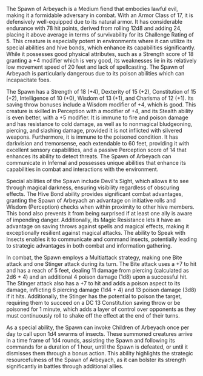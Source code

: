 The Spawn of Arbeyach is a Medium fiend that embodies lawful evil, making it a formidable adversary in combat. With an Armor Class of 17, it is defensively well-equipped due to its natural armor. It has considerable endurance with 78 hit points, derived from rolling 12d8 and adding 24, placing it above average in terms of survivability for its Challenge Rating of 5. This creature is especially potent in environments where it can utilize its special abilities and hive bonds, which enhance its capabilities significantly. While it possesses good physical attributes, such as a Strength score of 18 granting a +4 modifier which is very good, its weaknesses lie in its relatively low movement speed of 20 feet and lack of spellcasting. The Spawn of Arbeyach is particularly dangerous due to its poison abilities which can incapacitate foes. 

The Spawn has a Strength of 18 (+4), Dexterity of 15 (+2), Constitution of 15 (+2), Intelligence of 10 (+0), Wisdom of 13 (+1), and Charisma of 12 (+1). Its saving throw bonuses include a Wisdom modifier of +4, which is good. This creature is skilled in Perception with a modifier of +4, and its Stealth ability is even better, with a +5 modifier. It is immune to fire and poison damage and has resistance to cold damage, as well as to nonmagical bludgeoning, piercing, and slashing damage, provided it is not inflicted with silvered weapons. Furthermore, it is immune to the poisoned condition. It has darkvision and tremorsense, each extendable to 60 feet, providing it with excellent sensory capabilities, and a passive Perception score of 14 that enhances its ability to detect threats. The Spawn of Arbeyach can communicate in Infernal and possesses unique abilities that enhance its capabilities in combat and interactions with the environment.

Special abilities of the Spawn include Devil's Sight, which allows it to see through magical darkness, ensuring visibility regardless of obscuring effects. The Hive Bond ability provides significant combat advantages, granting the Spawn of Arbeyach an advantage on initiative rolls and Wisdom (Perception) checks when within proximity to other hive members. This bond also prevents it from being surprised if at least one ally is aware of impending danger. Additionally, its Magic Resistance lets it have an advantage on saving throws against spells and magical effects, making it exceptionally resilient against magical attacks. The ability to Speak with Insects enables it to communicate and command insects, potentially leading to strategic advantages in both combat and information gathering.

In combat, the Spawn employs a Multiattack strategy, making one Bite attack and one Stinger attack during its turn. The Bite attack uses a +7 to hit and has a reach of 5 feet, dealing 11 damage from piercing (calculated as 2d6 + 4) and an additional 4 poison damage (1d8) upon a successful hit. The Stinger attack also has a +7 to hit and adds a poison aspect to its damage, inflicting 6 piercing damage (1d4 + 4) and 13 poison damage (3d8) if it hits. Additionally, the Stinger has the potential to poison the target, requiring them to succeed on a DC 13 Constitution saving throw or be poisoned for 1 minute, which adds a layer of control over opponents as they must continuously roll to shake off the effect at the end of their turns.

As a special ability, the Spawn can invoke Children of Arbeyach once per day to call upon 1d4 swarms of insects. These summoned creatures arrive in a time frame of 1d4 rounds, assisting the Spawn and following its commands for a duration of 1 hour, until the Spawn is defeated, or until it dismisses them through a bonus action. This ability highlights the strategic resourcefulness of the Spawn of Arbeyach, as it can bolster its strength significantly in battles through additional allies.
